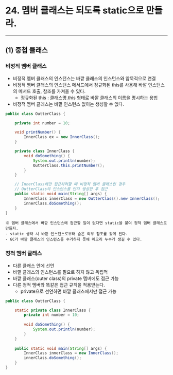 # 24. 멤버 클래스는 되도록 static으로 만들라.

---

## (1) 중첩 클래스

### 비정적 멤버 클래스
- 비정적 멤버 클래스의 인스턴스는 바깥 클래스의 인스턴스와 암묵적으로 연결
- 비정적 멤버 클래스의 인스턴스 메서드에서 정규화된 this를 사용해 바깥 인스턴스의 메서드 호출, 참조를 가져올 수 있다.
  - 정규화된 this : 클래스명.this 형태로 바깥 클래스의 이름을 명시하는 용법
- 비정적 멤버 클래스는 바깥 인스턴스 없이는 생성할 수 없다.

```java
public class OutterClass {

    private int number = 10;

    void printNumber() {
        InnerClass ex = new InnerClass();
    }

    private class InnerClass {
        void doSomething() {
            System.out.println(number);
            OutterClass.this.printNumber();
        }
    }

    // InnerClass에만 접근하려할 때 비정적 멤버 클래스인 경우
    // OutterClass의 인스턴스를 먼저 생성한 후 접근
    public static void main(String[] args) {
        InnerClass innerClass = new OutterClass().new InnerClass();
        innerClass.doSomething();
    }
}
```
```
※ 멤버 클래스에서 바깥 인스턴스에 접근할 일이 없다면 static을 붙여 정적 멤버 클래스로 만들자.
- static 생략 시 바깥 인스턴스로부터 숨은 외부 참조를 갖게 된다.
- GC가 바깥 클래스의 인스턴스를 수거하지 못해 메모리 누수가 생길 수 있다.
```


### 정적 멤버 클래스
- 다른 클래스 안에 선언
- 바깥 클래스의 인스턴스를 필요로 하지 않고 독립적
- 바깥 클래스(outer class)의 private 멤버에도 접근 가능
- 다른 정적 멤버와 똑같은 접근 규칙을 적용받는다.
  - private으로 선언하면 바깥 클래스에서만 접근 가능
```java
public class OutterClass {

    static private class InnerClass {
        private int number = 10;
        
        void doSomething() {
            System.out.println(number);
        }
    }
    
    public static void main(String[] args) {
        InnerClass innerClass = new InnerClass();
        innerClass.doSomething();
    }
}
```